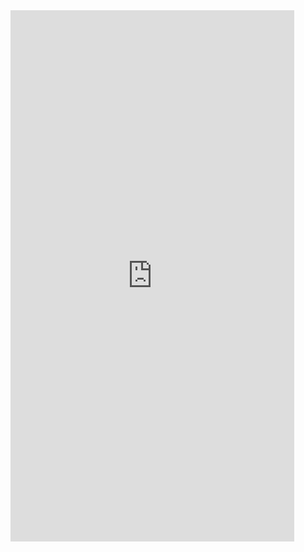 <iframe  
height=850
width=90%
src="https://ks.wjx.top/vm/YDKiwCH.aspx"  
frameborder=0  
allowfullscreen>
</iframe>